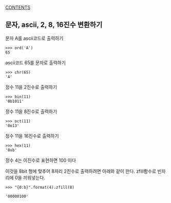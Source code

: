 [CONTENTS](README.md)
## 문자, ascii, 2, 8, 16진수 변환하기
문자 A를 ascii코드로 출력하기

    >>> ord('A')
    65

ascii코드 65를 문자로 출력하기

    >>> chr(65)
    'A'

정수 11을 2진수로 출력하기

    >>> bin(11)
    '0b1011'

정수 11을 8진수로 출력하기

    >>> oct(11)
    '0o13'

정수 11을 16진수로 출력하기

    >>> hex(11)
    '0xb'


정수 4는 이진수로 표현하면 100 이다

이것을 8bit 형에 맞추어 8자리 2진수로 출력하려면 아래와 같이 한다. zfill함수로 빈자리에 0을 끼워넣는다.

    >>> "{0:b}".format(4).zfill(8)

    '00000100'